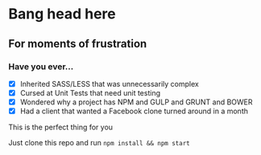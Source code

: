 # Bang head here

## For moments of frustration

### Have you ever...

- [x] Inherited SASS/LESS that was unnecessarily complex
- [x] Cursed at Unit Tests that need unit testing
- [x] Wondered why a project has NPM and GULP and GRUNT and BOWER
- [x] Had a client that wanted a Facebook clone turned around in a month

This is the perfect thing for you

Just clone this repo and run `npm install && npm start` 
